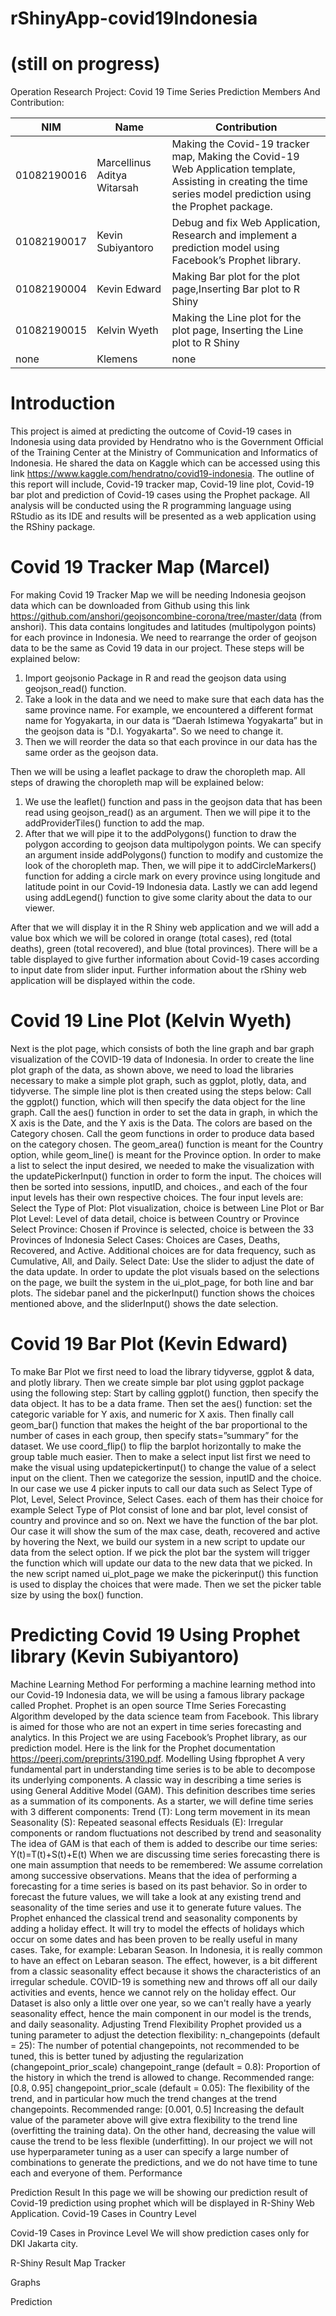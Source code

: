 # rShinyApp-covid19Indonesia
# (still on progress)
Operation Research Project: Covid 19 Time Series Prediction
Members And Contribution:

NIM | Name | Contribution
----|------|-------------
01082190016 | Marcellinus Aditya Witarsah | Making the Covid-19 tracker map, Making the Covid-19 Web Application template, Assisting in creating the time series model prediction using the Prophet package. 
01082190017 | Kevin Subiyantoro | Debug and fix Web Application, Research and implement a prediction model using Facebook’s Prophet library.
01082190004 | Kevin Edward | Making Bar plot for the plot page,Inserting Bar plot to R Shiny
01082190015 | Kelvin Wyeth | Making the Line plot for the plot page, Inserting the Line plot to R Shiny
none | Klemens |  none




# Introduction
This project is aimed at predicting the outcome of Covid-19 cases in Indonesia using data provided by Hendratno who is the Government Official of the Training Center at the Ministry of Communication and Informatics of Indonesia. He shared the data on Kaggle which can be accessed using this link https://www.kaggle.com/hendratno/covid19-indonesia. The outline of this report will include, Covid-19 tracker map, Covid-19 line plot, Covid-19 bar plot and prediction of Covid-19 cases using the Prophet package. All analysis will be conducted using the R programming language using RStudio as its IDE and results will be presented as a web application using the RShiny package.
# Covid 19 Tracker Map (Marcel)
For making Covid 19 Tracker Map we will be needing Indonesia geojson data which can be downloaded from Github using this link https://github.com/anshori/geojsoncombine-corona/tree/master/data (from anshori). This data contains longitudes and latitudes (multipolygon points) for each province in Indonesia. We need to rearrange the order of geojson data to be the same as Covid 19 data in our project. These steps will be explained below:

1. Import geojsonio Package in R and read the geojson data using geojson_read() function.
2. Take a look in the data and we need to make sure that each data has the same province name. For example, we encountered a different format name for Yogyakarta, in our data is “Daerah Istimewa Yogyakarta” but in the geojson data is "D.I. Yogyakarta". So we need to change it.
3. Then we will reorder the data so that each province in our data has the same order as the geojson data.

Then we will be using a leaflet package to draw the choropleth map. All steps of drawing the choropleth map will be explained below:
1. We use the leaflet() function and pass in the geojson data that has been read using geojson_read() as an argument. Then we will pipe it to the addProviderTiles() function to add the map.
2. After that we will pipe it to the addPolygons() function to draw the polygon according to geojson data multipolygon points. We can specify an argument inside addPolygons() function to modify and customize the look of the choropleth map. Then, we will pipe it to addCircleMarkers() function for adding a circle mark on every province using longitude and latitude point in our Covid-19 Indonesia data. Lastly we can add legend using addLegend() function to give some clarity about the data to our viewer.
 
After that we will display it in the R Shiny web application and we will add a value box which we will be colored in orange (total cases), red (total deaths), green (total recovered), and blue (total provinces). There will be a table displayed to give further information about Covid-19 cases according to input date from slider input. Further information about the rShiny web application will be displayed within the code.


# Covid 19 Line Plot (Kelvin Wyeth)
Next is the plot page, which consists of both the line graph and bar graph visualization of the COVID-19 data of Indonesia.
In order to create the line plot graph of the data, as shown above, we need to load the libraries necessary to make a simple plot graph, such as ggplot, plotly, data, and tidyverse. The simple line plot is then created using the steps below:
Call the ggplot() function, which will then specify the data object for the line graph.
Call the aes() function in order to set the data in graph, in which the X axis is the Date, and the Y axis is the Data. The colors are based on the Category chosen.
Call the geom functions in order to produce data based on the category chosen. The geom_area() function is meant for the Country option, while geom_line() is meant for the Province option.
In order to make a list to select the input desired, we needed to make the visualization with the updatePickerInput() function in order to form the input. The choices will then be sorted into sessions, inputID, and choices., and each of the four input levels has their own respective choices. The four input levels are:
Select the Type of Plot: Plot visualization, choice is between Line Plot or Bar Plot
Level: Level of data detail, choice is between Country or Province
Select Province: Chosen if Province is selected, choice is between the 33 Provinces of Indonesia
Select Cases: Choices are Cases, Deaths, Recovered, and Active. Additional choices are for data frequency, such as Cumulative, All, and Daily.
Select Date: Use the slider to adjust the date of the data update.
In order to update the plot visuals based on the selections on the page, we built the system in the ui_plot_page, for both line and bar plots. The sidebar panel and the pickerInput() function shows the choices mentioned above, and the sliderInput() shows the date selection.

# Covid 19 Bar Plot (Kevin Edward)
To make Bar Plot we first need to load the library tidyverse, ggplot & data, and plotly library. Then we  create simple bar plot using ggplot package using the following step:
Start by calling ggplot() function, then specify the data object. It has to be a data frame.
Then set the aes() function: set the categoric variable for Y axis, and numeric for X axis. 
Then finally call geom_bar() function that makes the height of the bar proportional to the number of cases in each group, then specify stats=”summary” for the dataset. We use coord_flip() to flip the barplot horizontally to make the group table much easier.
Then to make a select input list first we need to make the visual using updatepickertinput() to change the value of a select input on the client. Then we categorize the session, inputID and the choice. In our case we use 4 picker inputs to call our data such as Select Type of Plot, Level, Select Province, Select Cases. each of them has their choice for example Select Type of Plot consist of lone and bar plot, level consist of country and province and so on. Next we have the function of the bar plot. Our case it will show the sum of the max case, death, recovered and active by hovering the 
Next, we build our system in a new script to update our data from the select option. If we pick the plot bar the system will trigger the function which will update our data to the new data that we picked. In the new script named ui_plot_page we make the pickerinput() this function is used to display the choices that were made. Then we set the picker table size by using the box() function. 

# Predicting Covid 19 Using Prophet library (Kevin Subiyantoro)
Machine Learning Method
For performing a machine learning method into our Covid-19 Indonesia data, we will be using a famous library package called Prophet. Prophet is an open source TIme Series Forecasting Algorithm developed by the data science team from Facebook. This library is aimed for those who are not an expert in time series forecasting and analytics.
In this Project we are using Facebook’s Prophet library, as our prediction model. Here is the link for the Prophet documentation https://peerj.com/preprints/3190.pdf.
Modelling Using fbprophet
A very fundamental part in understanding time series is to be able to decompose its underlying components. A classic way in describing a time series is using General Additive Model (GAM). This definition describes time series as a summation of its components. As a starter, we will define time series with 3 different components:
Trend (T): Long term movement in its mean
Seasonality (S): Repeated seasonal effects
Residuals (E): Irregular components or random fluctuations not described by trend and seasonality
The idea of GAM is that each of them is added to describe our time series:
Y(t)=T(t)+S(t)+E(t)
When we are discussing time series forecasting there is one main assumption that needs to be remembered: We assume correlation among successive observations. Means that the idea of performing a forecasting for a time series is based on its past behavior. So in order to forecast the future values, we will take a look at any existing trend and seasonality of the time series and use it to generate future values.
The Prophet enhanced the classical trend and seasonality components by adding a holiday effect. It will try to model the effects of holidays which occur on some dates and has been proven to be really useful in many cases. Take, for example: Lebaran Season. In Indonesia, it is really common to have an effect on Lebaran season. The effect, however, is a bit different from a classic seasonality effect because it shows the characteristics of an irregular schedule.
COVID-19 is something new and throws off all our daily activities and events, hence we cannot rely on the holiday effect. Our Dataset is also only a little over one year, so we can't really have a yearly seasonality effect, hence the main component in our model is the trends, and daily seasonality.
Adjusting Trend Flexibility
Prophet provided us a tuning parameter to adjust the detection flexibility:
n_changepoints (default = 25): The number of potential changepoints, not recommended to be tuned, this is better tuned by adjusting the regularization (changepoint_prior_scale)
changepoint_range (default = 0.8): Proportion of the history in which the trend is allowed to change. Recommended range: [0.8, 0.95]
changepoint_prior_scale (default = 0.05): The flexibility of the trend, and in particular how much the trend changes at the trend changepoints. Recommended range: [0.001, 0.5]
Increasing the default value of the parameter above will give extra flexibility to the trend line (overfitting the training data). On the other hand, decreasing the value will cause the trend to be less flexible (underfitting).
In our project we will not use hyperparameter tuning as a user can specify a large number of combinations to generate the predictions, and we do not have time to tune each and everyone of them.
Performance

Prediction Result
In this page we will be showing our prediction result of Covid-19 prediction using prophet which will be displayed in R-Shiny Web Application.
Covid-19 Cases in Country Level




Covid-19 Cases in Province Level
We will show prediction cases only for DKI Jakarta city.




R-Shiny Result
Map Tracker



Graphs


Prediction



